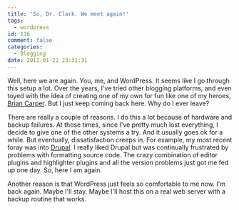 ```yaml
---
title: 'So, Dr. Clark. We meet again!'
tags:
  - wordpress
id: 116
comment: false
categories:
  - Blogging
date: 2011-01-22 23:31:31
---
```


Well, here we are again. You, me, and WordPress. It seems like I go through this setup a lot. Over the years, I've tried other blogging platforms, and even toyed with the idea of creating one of my own for fun like one of my heroes, [Brian Carper](http://briancarper.net/ "Brian Carper"). But I just keep coming back here. Why do I ever leave?

There are really a couple of reasons. I do this a lot because of hardware and backup failures. At those times, since I've pretty much lost everything, I decide to give one of the other systems a try. And it usually goes ok for a while. But eventually, dissatisfaction creeps in. For example, my most recent foray was into [Drupal](http://drupal.org/ "Drupal"). I really liked Drupal but was continually frustrated by problems with formatting source code. The crazy combination of editor plugins and highlighter plugins and all the version problems just got me fed up one day. So, here I am again.

Another reason is that WordPress just feels so comfortable to me now. I'm back again. Maybe I'll stay. Maybe I'll host this on a real web server with a backup routine that works.